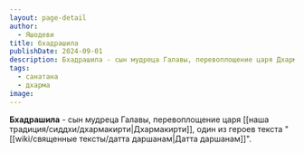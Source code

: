 ```yaml
---
layout: page-detail
author:
  - Яшодеви
title: бхадрашила
publishDate: 2024-09-01
description: Бхадрашила - сын мудреца Галавы, перевоплощение царя Дхармакирти, один из героев текста Датта даршанам.
tags:
  - санатана
  - дхарма
image:
---
```

**Бхадрашила** - сын мудреца Галавы, перевоплощение царя [[наша традиция/сиддхи/дхармакирти|Дхармакирти]], один из героев текста "[[wiki/священные тексты/датта даршанам|Датта даршанам]]".

